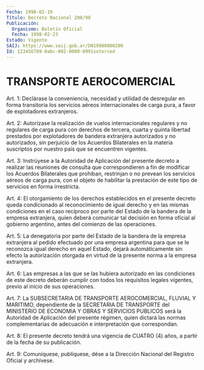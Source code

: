 ```yaml
---
Fecha: 1998-02-19
Título: Decreto Nacional 200/98
Publicación:
  Organismo: Boletín Oficial
  Fecha: 1998-02-23
Estado: Vigente
SAIJ: https://www.saij.gob.ar/DN19980000200
Id: 123456789-0abc-002-0000-8991soterced
---
```

# TRANSPORTE AEROCOMERCIAL

<a id="1"></a>
Art. 1: Declárase  la conveniencia, necesidad y utilidad de desregular en forma transitoria los servicios aéreos internacionales de carga pura, a favor de explotadores extranjeros.

<a id="2"></a>
Art.  2:  Autorízase  la realización  de  vuelos  internacionales regulares y no regulares  de  carga  pura  con derechos de tercera, cuarta  y  quinta  libertad prestados por explotadores  de  bandera extranjera autorizados  y  no  autorizados,  sin  perjuicio  de los Acuerdos Bilaterales en la materia suscriptos por nuestro país  que se encuentren vigentes.

<a id="3"></a>
Art.  3: Instrúyese  a  la  Autoridad de Aplicación del presente decreto a realizar las reuniones  de consulta que correspondieren a fin de modificar los Acuerdos Bilaterales  que prohiban, restrinjan o no prevean los servicios aéreos de carga pura,  con  el objeto de habilitar  la  prestación  de  este  tipo  de  servicios  en  forma irrestricta.

<a id="4"></a>
Art.  4:  El  otorgamiento  de  los  derechos  establecidos en el presente  decreto  queda  condicionado al reconocimiento  de  igual derecho y en las mismas condiciones  en el caso recíproco por parte del  Estado de la bandera de la empresa  extranjera,  quien  deberá comunicar  tal  decisión  en  forma  oficial al gobierno argentino, antes del comienzo de las operaciones.

<a id="5"></a>
Art. 5: La denegatoria por parte del  Estado  de  la bandera de la empresa  extranjera  al pedido efectuado por una empresa  argentina para que se le reconozca  igual  derecho  en  aquel  Estado, dejará automáticamente sin efecto la autorización otorgada en virtud de la presente norma a la empresa extranjera.

<a id="6"></a>
Art.  6: Las empresas a las que se las hubiera autorizado  en  las condiciones    de  este  decreto  deberán  cumplir  con  todos  los requisitos legales  vigentes, previo al inicio de sus operaciones.

<a id="7"></a>
Art. 7: La SUBSECRETARIA  DE  TRANSPORTE  AEROCOMERCIAL, FLUVIAL Y MARITIMO, dependiente de la SECRETARIA DE TRANSPORTE del MINISTERIO DE  ECONOMIA  Y  OBRAS Y SERVICIOS PUBLICOS será  la  Autoridad  de Aplicación  del  presente    régimen,   quien  dictará  las  normas complementarias de adecuación e interpretación  que  correspondan.

<a id="8"></a>
Art.  8: El  presente decreto tendrá una vigencia de CUATRO  (4) años, a partir de la fecha de su publicación.

<a id="9"></a>
Art. 9: Comuníquese,  publíquese, dése a la Dirección Nacional del Registro Oficial y archívese.
